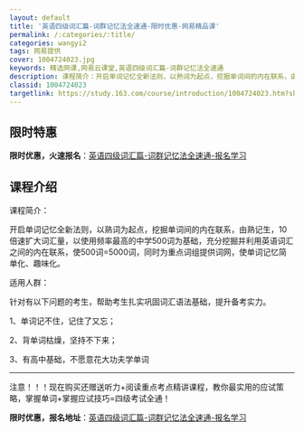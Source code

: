 ```yaml
---
layout: default
title: '英语四级词汇篇-词群记忆法全速通-限时优惠-网易精品课'
permalink: /:categories/:title/
categories: wangyi2
tags: 网易提供
cover: 1004724023.jpg
keywords: 精选网课,网易云课堂,英语四级词汇篇-词群记忆法全速通
description: 课程简介：开启单词记忆全新法则，以熟词为起点，挖掘单词间的内在联系，由熟记生，10倍速扩大词汇量，以使用频率最高的中学5
classid: 1004724023
targetlink: https://study.163.com/course/introduction/1004724023.htm?share=1&shareId=1025206652&utm_campaign=share&utm_medium=iphoneShare&utm_source=&utm_u=1025206652
---
```


## 限时特惠

**限时优惠，火速报名**：[英语四级词汇篇-词群记忆法全速通-报名学习](https://study.163.com/course/introduction/1004724023.htm?share=1&shareId=1025206652&utm_campaign=share&utm_medium=iphoneShare&utm_source=&utm_u=1025206652)

## 课程介绍

课程简介：

开启单词记忆全新法则，以熟词为起点，挖掘单词间的内在联系，由熟记生，10倍速扩大词汇量，以使用频率最高的中学500词为基础，充分挖掘并利用英语词汇之间的内在联系，使500词=5000词，同时为重点词组提供词网，使单词记忆简单化、趣味化。

适用人群：

针对有以下问题的考生，帮助考生扎实巩固词汇语法基础，提升备考实力。

1、单词记不住，记住了又忘；

2、背单词枯燥，坚持不下来；

3、有高中基础，不愿意花大功夫学单词

-----

注意！！！现在购买还赠送听力+阅读重点考点精讲课程，教你最实用的应试策略，掌握单词+掌握应试技巧=四级考试全通！

**限时优惠，报名地址**：[英语四级词汇篇-词群记忆法全速通-报名学习](https://study.163.com/course/introduction/1004724023.htm?share=1&shareId=1025206652&utm_campaign=share&utm_medium=iphoneShare&utm_source=&utm_u=1025206652)

